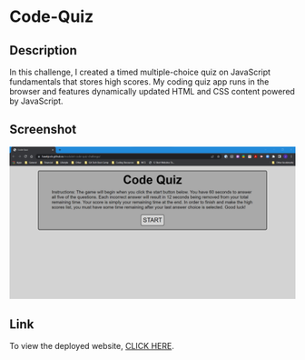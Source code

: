 # Code-Quiz

## Description

In this challenge, I created a timed multiple-choice quiz on JavaScript fundamentals that stores high scores. My coding quiz app runs in the browser and features dynamically updated HTML and CSS content powered by JavaScript.

## Screenshot

![Screenshot of the deployed web application](./assets/images/module4_webpage_screenshot.png)

## Link

To view the deployed website, [CLICK HERE](https://hawkjosh.github.io/Code-Quiz/).
